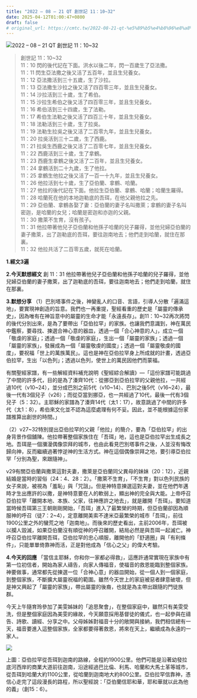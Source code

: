 ```yaml
---
title: "2022 – 08 – 21 QT 創世記 11：10~32"
date: 2025-04-12T01:00:47+0800
draft: false
# original_url: https://cmtc.tw/2022-08-21-qt-%e5%89%b5%e4%b8%96%e8%a8%98-11%ef%bc%9a1032
---
```


![2022 – 08 – 21 QT 創世記 11：10\~32](/images/qt.jpg  "2022 – 08 – 21 QT 創世記 11：10\~32")

> 創世記 11：10\~32  
> 11：10 閃的後代記在下面。洪水以後二年，閃一百歲生了亞法撒。  
> 11：11 閃生亞法撒之後又活了五百年，並且生兒養女。  
> 11：12 亞法撒活到三十五歲，生了沙拉。  
> 11：13 亞法撒生沙拉之後又活了四百零三年，並且生兒養女。  
> 11：14 沙拉活到三十歲，生了希伯。  
> 11：15 沙拉生希伯之後又活了四百零三年，並且生兒養女。  
> 11：16 希伯活到三十四歲，生了法勒。  
> 11：17 希伯生法勒之後又活了四百三十年，並且生兒養女。  
> 11：18 法勒活到三十歲，生了拉吳。  
> 11：19 法勒生拉吳之後又活了二百零九年，並且生兒養女。  
> 11：20 拉吳活到三十二歲，生了西鹿。  
> 11：21 拉吳生西鹿之後又活了二百零七年，並且生兒養女。  
> 11：22 西鹿活到三十歲，生了拿鶴。  
> 11：23 西鹿生拿鶴之後又活了二百年，並且生兒養女。  
> 11：24 拿鶴活到二十九歲，生了他拉。  
> 11：25 拿鶴生他拉之後又活了一百一十九年，並且生兒養女。  
> 11：26 他拉活到七十歲，生了亞伯蘭、拿鶴、哈蘭。  
> 11：27 他拉的後代記在下面。他拉生亞伯蘭、拿鶴、哈蘭；哈蘭生羅得。  
> 11：28 哈蘭死在他的本地迦勒底的吾珥，在他父親他拉之先。  
> 11：29 亞伯蘭、拿鶴各娶了妻：亞伯蘭的妻子名叫撒萊；拿鶴的妻子名叫密迦，是哈蘭的女兒；哈蘭是密迦和亦迦的父親。  
> 11：30 撒萊不生育，沒有孩子。  
> 11：31 他拉帶著他兒子亞伯蘭和他孫子哈蘭的兒子羅得，並他兒婦亞伯蘭的妻子撒萊，出了迦勒底的吾珥，要往迦南地去；他們走到哈蘭，就住在那裏。  
> 11：32 他拉共活了二百零五歲，就死在哈蘭。

**1.經文3遍**

**2.今天默想經文**
創 11：31 他拉帶著他兒子亞伯蘭和他孫子哈蘭的兒子羅得，並他兒婦亞伯蘭的妻子撒萊，出了迦勒底的吾珥，要往迦南地去；他們走到哈蘭，就住在那裏。

**3.默想分享**
（1）巴別塔事件之後，神變亂人的口音、言語，引導人分散「遍滿這地」，要實現神創造的旨意。我們也一再重提，聖經看重的歷史是「屬靈的傳承史」，因為唯有在神旨意中的屬靈的生命才能「永遠長存」。創11：10\~32再次將閃的後代分別出來，是為了要帶出「亞伯拉罕」的家族。也讓我們意識到，神在萬民中鑑察，要尋找、揀選合神心意的器皿，透過一個「合心神意的人」，成立一個「敬虔的家庭」；透過一個「敬虔的家庭」，生出一個「屬靈的家族」；透過一個「屬靈的家族」，發展成為一個「屬靈敬虔的國度」；透過一個「屬靈敬虔的國度」，要祝福「世上的萬族萬民」。這也是神在亞伯拉罕身上所成就的計畫，透過亞伯拉罕，生出「以色列」；透過以色列，使世上的萬民因他們而蒙福。

有關聖經家譜，有一些解經資料補充說明《聖經綜合解讀》—「這份家譜可能跳過了中間的許多代，目的是為了湊齊10代：從挪亞到亞伯拉罕的父親他拉，一共經過10代（v10\~24），並分成巴別之前5代（v10\~14）、巴別之後5代（v16\~24），最後一代有3個兒子（v26）；而從亞當到挪亞，也一共經過了10代，最後一代有3個兒子（5：32）。主耶穌的家譜為了湊齊14代（太1：17），故意跳過了中間的許多代（太1：8），希伯來文化並不認為這麼處理有何不妥。因此，並不能根據這份家譜推算出創世的時間。」

（2）v27\~32特別提出亞伯拉罕的父親「他拉」的簡介，要為「亞伯拉罕」的出身背景作個舖陳。他拉帶著整個家族住在「吾珥」地，這也是亞伯拉罕出生成長之地。吾珥是一個瀰漫偶像崇拜的城市，也由此看見巴別塔事件之後，人並沒有悔改歸向神，反而繼續過著悖逆神的生活方式。神在這個偶像崇拜之地，要引導亞伯拉罕「分別為聖，來跟隨神」。

v29有關亞伯蘭與撒萊這對夫妻，撒萊是亞伯蘭同父異母的妹妹（20：12），近親結婚是當時的習俗（24：4、28：2）。「撒萊不生育」，「不生育」對以色列民族的女子來說，被視為「羞恥」與「咒詛」。但是神特意揀選這對夫妻，並在他們年邁時才生出應許的以撒，是神特意要在人的軟弱上，顯出神的完全與大能。上帝呼召亞伯拉罕「離開本地、本族、父家，往神應許之地去」，就是離開「吾珥」。要知道當時候吾珥第三王朝剛剛開始，「吾珥」進入了最繁榮的時期，但亞伯蘭卻因為順服神的呼召（徒7：2\~4），定意離開美索不達米亞最繁榮的城市「吾珥」，前往1900公里之外的蠻荒之地「迦南地」。而後來的歷史看出，主前2006年，吾珥被以攔人毀滅，如果亞伯蘭沒有順從神的呼召離開，結局必然是與吾珥一起滅亡。神呼召亞伯拉罕離開吾珥，亞伯拉罕的忠心順服，離開他的「舒適圈」與「有利條件」，只能單單倚靠神而活，正是對他成為「信心之父」的偉大考驗。

**4.今天的回應**
「當信主耶穌，你和你一家都必得救」，這應許通常實現在家族中有第一位初信者，開始為家人禱告，向家人傳福音，使福音的救恩能臨到整個家族。神要做事，通常都先從揀選一位「合神心意」的器皿開始，從一個人到一個家庭，到整個家族，不斷擴大屬靈祝福的範圍。雖然今天世上的家庭被惡者肆意破壞，但是神又興起了「屬靈的家族」，帶出屬靈的後裔，也就是為主帶出跟隨的門徒族群。

今天上午隨育玲參加了美雯姊妹的「追思聚會」，在整個家庭中，雖然只有美雯受洗，但是整個家庭因為美雯的緣故，今天願意採用基督徒的儀式，也一起參與在禱告、詩歌、讀經、分享之中。父母姊姊對福音十分的敞開與接納，我們相信總有一天，福音要進入這整個家族，全家都要得著救恩，將來在天上，繼續成為永遠的一家人。

![](/images/001.gif)

上圖：亞伯拉罕從吾珥到迦南的路線，全程約1900公里。他們可能是沿著幼發拉底河西岸的商業大道前往迦南，沿途經過巴比倫、利馬、哈蘭和大馬士革等城市，從吾珥到哈蘭大約1100公里，從哈蘭到迦南地大約800公里。亞伯拉罕信靠神，憑信心走完了這段漫長的路程，所以聖經說：「亞伯蘭信耶和華，耶和華就以此為他的義」（創15：6）。

